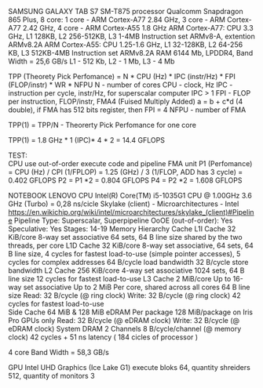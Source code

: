 SAMSUNG GALAXY TAB S7 SM-T875
  processor Qualcomm Snapdragon 865 Plus, 8 core:
     1 core - ARM Cortex-A77 2.84 GHz, 3 core - ARM Cortex-A77 2.42 GHz, 4 core - ARM Cortex-A55 1.8 GHz
  ARM Cortex-A77:
     CPU 3.3 GHz, L1 128KB, L2 256-512KB, L3 1-4MB
     Instruction set ARMv8-A, extention ARMv8.2A
  ARM Cortex-A55: 
     CPU 1.25-1.6 GHz, L1 32-128KB, L2 64-256 KB, L3 512KB-4MB 
     Instruction set ARMv8.2A
  RAM 6144 Mb, LPDDR4, Band Width = 25,6 GB/s
  L1 - 512 Kb, L2 - 1 Mb, L3 - 4 Mb

  TPP (Theorety Pick Perfomance) = N * CPU (Hz) * IPC (instr/Hz) * FPI (FLOP/instr) * WR * NFPU
  N - number of cores
  CPU - clock, Hz
  IPC - instruction per cycle, instr/Hz, for superscalar computer IPC > 1
  FPI - FLOP per instruction, FLOP/instr, FMA4 (Fuised Multiply Added) a = b + c*d (4 double), if FMA has 512 bits register, then FPI = 4
  NFPU - number of FMA

  TPP(1) = TPP/N - Theorerty Pick Perfomance for one core

  TPP(1) = 1.8 GHz * 1 (IPC)* 4 * 2 = 14.4 GFLOPS
  
  TEST:  
  CPU use out-of-order execute code and pipeline FMA unit
  P1 (Perfomance) = CPU (Hz) / CPI (1/FPLOP) = 1.25 (GHz) / 3 (1/FLOP, ADD has 3 cycle) = 0.402 GFLOPS 
  P2 = P1 *2 = 0.804 GFLOPS 
  P4 = P2 *2 = 1.608 GFLOPS

NOTEBOOK LENOVO
  CPU Intel(R) Core(TM) i5-1035G1 CPU @ 1.00GHz   3.6 GHz (Turbo) = 0,28 ns/cicle
  Skylake (client) - Microarchitectures - Intel
     https://en.wikichip.org/wiki/intel/microarchitectures/skylake_(client)#Pipeline
Pipeline
     Type: Superscalar, Superpipeline
     OoOE (out-of-order):	Yes
     Speculative:	Yes
     Stages:	14-19
Memory Hierarchy
  Cache
     L1I Cache	32 KiB/core 8-way set associative
         64 sets, 64 B line size
	 shared by the two threads, per core
     L1D Cache	32 KiB/core 8-way set associative, 
         64 sets, 64 B line size, 
	 4 cycles for fastest load-to-use (simple pointer accesses), 5 cycles for complex addresses
	 64 B/cycle load bandwidth
	 32 B/cycle store bandwidth
     L2 Cache	256 KiB/core 4-way set associative
         1024 sets, 64 B line size
	 12 cycles for fastest load-to-use
     L3 Cache	2 MiB/core Up to 16-way set associative
         Up to 2 MiB Per core, shared across all cores
	 64 B line size
	 Read: 32 B/cycle (@ ring clock)
	 Write: 32 B/cycle (@ ring clock)
	 42 cycles for fastest load-to-use    
     Side Cache	
         64 MiB & 128 MiB eDRAM
	 Per package
         128 MiB/package
	 on Iris Pro GPUs only
	 Read: 32 B/cycle (@ eDRAM clock)
	 Write: 32 B/cycle (@ eDRAM clock)
     System DRAM
         2 Channels
	 8 B/cycle/channel (@ memory clock)
	 42 cycles + 51 ns latency ( 184 cicles of processor )

  4 core
  Band Width = 58,3 GB/s

  GPU 	Intel UHD Graphics (Ice Lake G1)
  execute bloks 64, quantity shreiders 512, quantity of monitors 3
